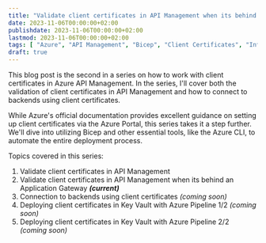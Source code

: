 ```yaml
---
title: "Validate client certificates in API Management when its behind an Application Gateway"
date: 2023-11-06T00:00:00+02:00
publishdate: 2023-11-06T00:00:00+02:00
lastmod: 2023-11-06T00:00:00+02:00
tags: [ "Azure", "API Management", "Bicep", "Client Certificates", "Infra as Code", "Security" ]
draft: true
---
```


This blog post is the second in a series on how to work with client certificates in Azure API Management. In the series, I'll cover both the validation of client certificates in API Management and how to connect to backends using client certificates. 

While Azure's official documentation provides excellent guidance on setting up client certificates via the Azure Portal, this series takes it a step further. We'll dive into utilizing Bicep and other essential tools, like the Azure CLI, to automate the entire deployment process.

Topics covered in this series:

1. Validate client certificates in API Management
1. Validate client certificates in API Management when its behind an Application Gateway _**(current)**_
1. Connection to backends using client certificates _(coming soon)_
1. Deploying client certificates in Key Vault with Azure Pipeline 1/2 _(coming soon)_
1. Deploying client certificates in Key Vault with Azure Pipeline 2/2 _(coming soon)_
